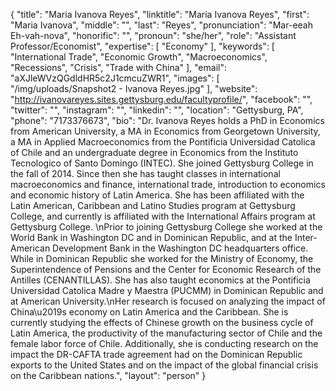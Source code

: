 {
  "title": "Maria Ivanova Reyes",
  "linktitle": "Maria Ivanova Reyes",
  "first": "Maria Ivanova",
  "middle": "",
  "last": "Reyes",
  "pronunciation": "Mar-eeah Eh-vah-nova",
  "honorific": "",
  "pronoun": "she/her",
  "role": "Assistant Professor/Economist",
  "expertise": [
    "Economy"
  ],
  "keywords": [
    "International Trade",
    "Economic Growth",
    "Macroeconomics",
    "Recessions",
    "Crisis",
    "Trade with China"
  ],
  "email": "aXJleWVzQGdldHR5c2J1cmcuZWR1",
  "images": [
    "/img/uploads/Snapshot2 - Ivanova Reyes.jpg"
  ],
  "website": "http://ivanovareyes.sites.gettysburg.edu/facultyprofile/",
  "facebook": "",
  "twitter": "",
  "instagram": "",
  "linkedin": "",
  "location": "Gettysburg, PA",
  "phone": "7173376673",
  "bio": "Dr. Ivanova Reyes holds a PhD in Economics from American University, a MA in Economics from Georgetown University, a MA in Applied Macroeconomics from the Pontificia Universidad Catolica of Chile and an undergraduate degree in Economics from the Instituto Tecnologico of Santo Domingo (INTEC).  She joined Gettysburg College in the fall of 2014.  Since then she has taught classes in international macroeconomics and finance, international trade, introduction to economics and economic history of Latin America.  She has been affiliated with the Latin American, Caribbean and Latino Studies program at Gettysburg College, and currently is affiliated with the International Affairs program at Gettysburg College.  \nPrior to joining Gettysburg College she worked at the World Bank in Washington DC and in Dominican Republic, and at the Inter-American Development Bank in the Washington DC headquarters office.  While in Dominican Republic she worked for the Ministry of Economy, the Superintendence of Pensions and the Center for Economic Research of the Antilles (CENANTILLAS).  She has also taught economics at the Pontificia Universidad Catolica Madre y Maestra (PUCMM) in Dominican Republic and at American University.\nHer research is focused on analyzing the impact of China\u2019s economy on Latin America and the Caribbean.  She is currently studying the effects of Chinese growth on the business cycle of Latin America, the productivity of the manufacturing sector of Chile and the female labor force of Chile.  Additionally, she is conducting research on the impact the DR-CAFTA trade agreement had on the Dominican Republic exports to the United States and on the impact of the global financial crisis on the Caribbean nations.",
  "layout": "person"
}
